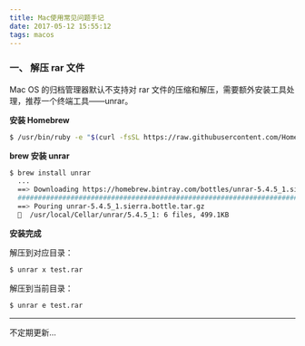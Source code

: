 ```yaml
---
title: Mac使用常见问题手记
date: 2017-05-12 15:55:12
tags: macos
---
```

### 一、 解压 rar 文件

Mac OS 的归档管理器默认不支持对 rar 文件的压缩和解压，需要额外安装工具处理，推荐一个终端工具——unrar。

**安装 Homebrew**

```bash
$ /usr/bin/ruby -e "$(curl -fsSL https://raw.githubusercontent.com/Homebrew/install/master/install)"
```

**brew 安装 unrar**

```bash
$ brew install unrar
  ...
  ==> Downloading https://homebrew.bintray.com/bottles/unrar-5.4.5_1.sierra.bottle.tar.gz
  ######################################################################## 100.0%
  ==> Pouring unrar-5.4.5_1.sierra.bottle.tar.gz
  🍺  /usr/local/Cellar/unrar/5.4.5_1: 6 files, 499.1KB
```

**安装完成**

解压到对应目录：

```bash
$ unrar x test.rar
```

解压到当前目录：

```bash
$ unrar e test.rar
```

---

不定期更新...
